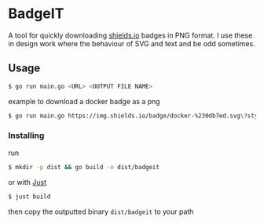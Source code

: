 # BadgeIT

A tool for quickly downloading [shields.io](https://shields.io) badges in PNG format.
I use these in design work where the behaviour of SVG and text and be odd sometimes.

## Usage

```zsh
$ go run main.go <URL> <OUTPUT FILE NAME>
```

example to download a docker badge as a png

```zsh
$ go run main.go https://img.shields.io/badge/docker-%230db7ed.svg\?style\=for-the-badge\&logo\=docker\&logoColor\=white docker
```

### Installing

run

```zsh
$ mkdir -p dist && go build -o dist/badgeit
```

or with [Just](https://just.systems/)

```zsh
$ just build
```

then copy the outputted binary `dist/badgeit` to your path
